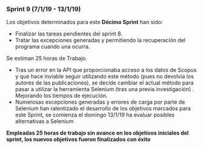 ### Sprint 9 (7/1/19 - 13/1/19)


Los objetivos determinados para este **Décimo Sprint** han sido:
*	Finalizar las tareas pendientes del sprint 8.
*   Tratar las excepciones  generadas y permitiendo la recuperación del programa cuando una ocurra.

Se estiman 25 horas de Trabajo.


*	Tras un error en la API que proporcionaba acceso a los datos de Scopus y que hace inviable seguir utilizando este método (pues no devolvía los autores de las publicaciones), se decide cambiar el actual método para pasar a utilizar la herramienta Selenium (tras una previa investigación) . Mejorando los tiempos de ejecución.
*	Numerosas excepciones generadas y errores de carga por parte de Selenium han ralentizado el desarrollo de los objetivos marcados para este Sprint, se comienza el domingo 13/1/19 ha evaluar posibles alternativas a Selenium 

**Empleadas 25 horas de trabajo sin avance en los objetivos iniciales del sprint, los nuevos objetivos fueron finalizados con éxito**
